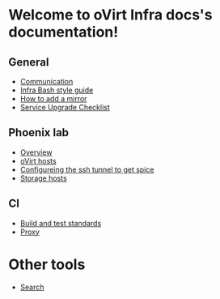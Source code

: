 Welcome to oVirt Infra docs's documentation!
============================================

## General
* [Communication](General/Communication.html)
* [Infra Bash style guide](General/Infra_Bash_style_guide.html)
* [How to add a mirror](General/Mirror.html)
* [Service Upgrade Checklist](General/Service_Upgrade_Checklist.html)

## Phoenix lab
* [Overview](Phoenix_Lab/Overview.html)
* [oVirt hosts](Phoenix_Lab/oVirt_Hosts.html)
* [Configureing the ssh tunnel to get spice](Phoenix_Lab/Ssh_Spice_Tunnel.html)
* [Storage hosts](Phoenix_Lab/Storage_Hosts.html)

## CI
* [Build and test standards](CI/Build_and_test_standards.html)
* [Proxy](CI/Proxy.html)



Other tools
==================

* [Search](search.html)

